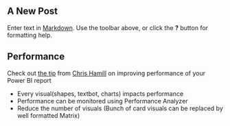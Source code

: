 ## A New Post

Enter text in [Markdown](http://daringfireball.net/projects/markdown/). Use the toolbar above, or click the **?** button for formatting help.

## Performance
Check out [the tip](https://alluringbi.com/2020/08/06/consolidating-report-elements-for-improved-performance/) from [Chris Hamill](https://www.linkedin.com/in/chris-hamill17/) on improving performance of your Power BI report
- Every visual(shapes, textbot, charts) impacts performance
- Performance can be monitored using Performance Analyzer
- Reduce the number of visuals (Bunch of card visuals can be replaced by well formatted Matrix)
